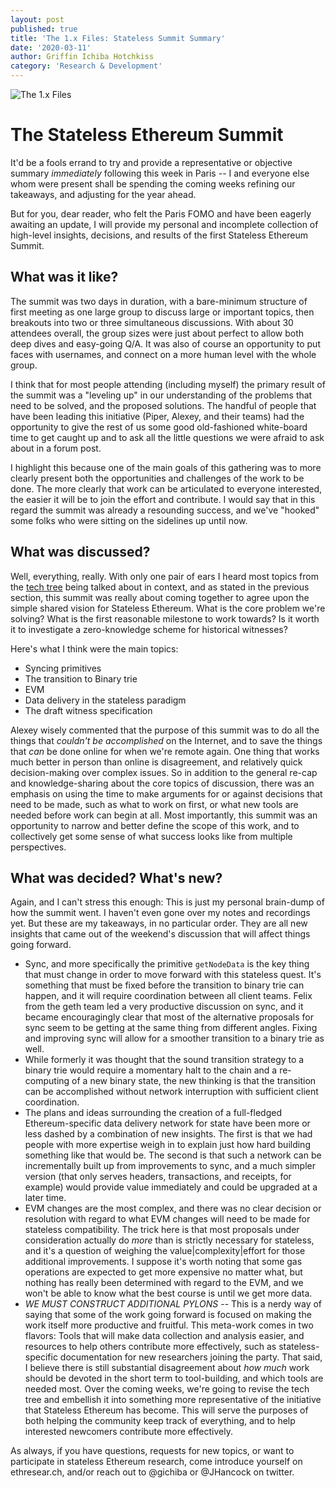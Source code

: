 ```yaml
---
layout: post
published: true
title: 'The 1.x Files: Stateless Summit Summary'
date: '2020-03-11'
author: Griffin Ichiba Hotchkiss
category: 'Research & Development'
---
```


![The 1.x Files](https://blog.ethereum.org/img/2019/12/the1xfiles_black.png "The truth is out there.")



# The Stateless Ethereum Summit

It'd be a fools errand to try and provide a representative or objective summary *immediately* following this week in Paris -- I and everyone else whom were present shall be spending the coming weeks refining our takeaways, and adjusting for the year ahead.

But for you, dear reader, who felt the Paris FOMO and have been eagerly awaiting an update, I will provide my personal and incomplete collection of high-level insights, decisions, and results of the first Stateless Ethereum Summit.

## What was it like?

The summit was two days in duration, with a bare-minimum structure of first meeting as one large group to discuss large or important topics, then breakouts into two or three simultaneous discussions. With about 30 attendees overall, the group sizes were just about perfect to allow both deep dives and easy-going Q/A. It was also of course an opportunity to put faces with usernames, and connect on a more human level with the whole group.

I think that for most people attending (including myself) the primary result of the summit was a "leveling up" in our understanding of the problems that need to be solved, and the proposed solutions. The handful of people that have been leading this initiative (Piper, Alexey, and their teams) had the opportunity to give the rest of us some good old-fashioned white-board time to get caught up and to ask all the little questions we were afraid to ask about in a forum post.

I highlight this because one of the main goals of this gathering was to more clearly present both the opportunities and challenges of the work to be done. The more clearly that work can be articulated to everyone interested, the easier it will be to join the effort and contribute. I would say that in this regard the summit was already a resounding success, and we've "hooked" some folks who were sitting on the sidelines up until now.

## What was discussed?

Well, everything, really. With only one pair of ears I heard most topics from the [tech tree](https://blog.ethereum.org/2020/01/28/eth1x-files-the-stateless-ethereum-tech-tree/) being talked about in context, and as stated in the previous section, this summit was really about coming together to agree upon the simple shared vision for Stateless Ethereum. What is the core problem we're solving? What is the first reasonable milestone to work towards? Is it worth it to investigate a zero-knowledge scheme for historical witnesses?

Here's what I think were the main topics:

* Syncing primitives
* The transition to Binary trie
* EVM
* Data delivery in the stateless paradigm
* The draft witness specification

Alexey wisely commented that the purpose of this summit was to do all the things that *couldn't be accomplished* on the Internet, and to save the things that *can* be done online for when we're remote again. One thing that works much better in person than online is disagreement, and relatively quick decision-making over complex issues. So in addition to the general re-cap and knowledge-sharing about the core topics of discussion, there was an emphasis on using the time to make arguments for or against decisions that need to be made, such as what to work on first, or what new tools are needed before work can begin at all. Most importantly, this summit was an opportunity to narrow and better define the scope of this work, and to collectively get some sense of what success looks like from multiple perspectives.

## What was decided? What's new?

Again, and I can't stress this enough: This is just my personal brain-dump of how the summit went. I haven't even gone over my notes and recordings yet. But these are my takeaways, in no particular order. They are all new insights that came out of the weekend's discussion that will affect things going forward.

* Sync, and more specifically the primitive `getNodeData` is the key thing that must change in order to move forward with this stateless quest. It's something that must be fixed before the transition to binary trie can happen, and it will require coordination between all client teams. Felix from the geth team led a very productive discussion on sync, and it became encouragingly clear that most of the alternative proposals for sync seem to be getting at the same thing from different angles. Fixing and improving sync will allow for a smoother transition to a binary trie as well.
* While formerly it was thought that the sound transition strategy to a binary trie would require a momentary halt to the chain and a re-computing of a new binary state, the new thinking is that the transition can be accomplished without network interruption with sufficient client coordination.
* The plans and ideas surrounding the creation of a full-fledged Ethereum-specific data delivery network for state have been more or less dashed by a combination of new insights. The first is that we had people with more expertise weigh in to explain just how hard building something like that would be. The second is that such a network can be incrementally built up from improvements to sync, and a much simpler version (that only serves headers, transactions, and receipts, for example) would provide value immediately and could be upgraded at a later time.
* EVM changes are the most complex, and there was no clear decision or resolution with regard to what EVM changes will need to be made for stateless compatibility. The trick here is that most proposals under consideration actually do *more* than is strictly necessary for stateless, and it's a question of weighing the value|complexity|effort for those additional improvements. I suppose it's worth noting that some gas operations are expected to get more expensive no matter what, but nothing has really been determined with regard to the EVM, and we won't be able to know what the best course is until we get more data.  
* *WE MUST CONSTRUCT ADDITIONAL PYLONS* -- This is a nerdy way of saying that some of the work going forward is focused on making the work itself more productive and fruitful. This meta-work comes in two flavors: Tools that will make data collection and analysis easier, and resources to help others contribute more effectively, such as stateless-specific documentation for new researchers joining the party. That said, I believe there is still substantial disagreement about *how much* work should be devoted in the short term to tool-building, and which tools are needed most. Over the coming weeks, we're going to revise the tech tree and embellish it into something more representative of the initiative that Stateless Ethereum has become. This will serve the purposes of both helping the community keep track of everything, and to help interested newcomers contribute more effectively.

As always, if you have questions, requests for new topics, or want to participate in stateless Ethereum research, come introduce yourself on ethresear.ch, and/or reach out to @gichiba or @JHancock on twitter.
